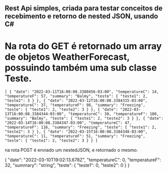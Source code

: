  ## Rest Api simples, criada para testar conceitos de recebimento e retorno de nested JSON, usando C#


# Na rota do GET é retornado um array de objetos WeatherForecast, possuindo também uma sub classe Teste.
`
[
  {
    "date": "2022-03-11T16:00:08.3380456-03:00",
    "temperatureC": 14,
    "temperatureF": 57,
    "summary": "Balmy",
    "teste": {
      "teste1": 2,
      "teste2": 3
    }
  },
  {
    "date": "2022-03-12T16:00:08.3384315-03:00",
    "temperatureC": 37,
    "temperatureF": 98,
    "summary": "Freezing",
    "teste": {
      "teste1": 2,
      "teste2": 3
    }
  },
  {
    "date": "2022-03-13T16:00:08.3384344-03:00",
    "temperatureC": 38,
    "temperatureF": 100,
    "summary": "Balmy",
    "teste": {
      "teste1": 2,
      "teste2": 3
    }
  },
  {
    "date": "2022-03-14T16:00:08.3384347-03:00",
    "temperatureC": 47,
    "temperatureF": 116,
    "summary": "Freezing",
    "teste": {
      "teste1": 2,
      "teste2": 3
    }
  },
  {
    "date": "2022-03-15T16:00:08.3384348-03:00",
    "temperatureC": 11,
    "temperatureF": 51,
    "summary": "Freezing",
    "teste": {
      "teste1": 2,
      "teste2": 3
    }
  }
]
`

na rota POST é enviado um nestedJSON, e retornado o mesmo.

{
  "date": "2022-03-10T19:02:13.678Z",
  "temperatureC": 0,
  "temperatureF": 32,
  "summary": "string",
  "teste": {
    "teste1": 0,
    "teste2": 0
  }
}
